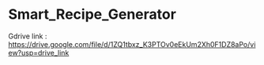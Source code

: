 # Smart_Recipe_Generator

Gdrive link : https://drive.google.com/file/d/1ZQ1tbxz_K3PTOv0eEkUm2Xh0F1DZ8aPo/view?usp=drive_link
